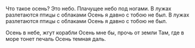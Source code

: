 Что такое осень? Это небо.
Плачущее небо под ногами.
В лужах разлетаются птицы с облаками
Осень я давно с тобою не был.
В лужах разлетаются птицы с облаками
Осень я давно с тобою не был.

Осень в небе, жгут корабли
Осень мне бы, прочь от земли
Там, где в море тонет печаль
Осень темная даль.
